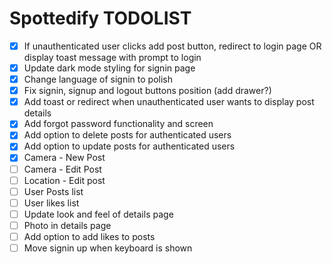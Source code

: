 # Spottedify TODOLIST

- [x] If unauthenticated user clicks add post button, redirect to login page OR display toast message with prompt to login
- [x] Update dark mode styling for signin page
- [x] Change language of signin to polish
- [x] Fix signin, signup and logout buttons position (add drawer?)
- [x] Add toast or redirect when unauthenticated user wants to display post details
- [x] Add forgot password functionality and screen
- [x] Add option to delete posts for authenticated users
- [x] Add option to update posts for authenticated users
- [x] Camera - New Post
- [ ] Camera - Edit Post
- [ ] Location - Edit post
- [ ] User Posts list
- [ ] User likes list
- [ ] Update look and feel of details page
- [ ] Photo in details page
- [ ] Add option to add likes to posts
- [ ] Move signin up when keyboard is shown
